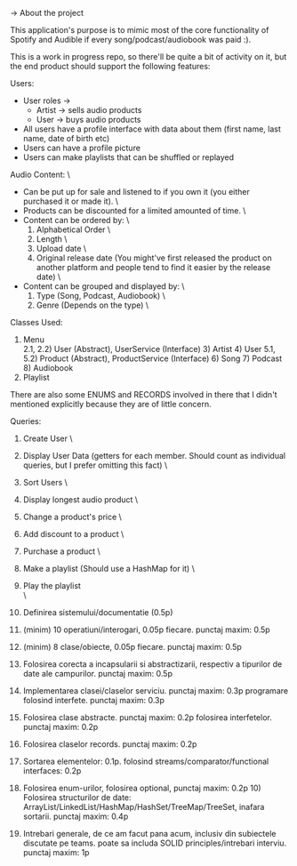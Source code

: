 -> About the project

This application's purpose is to mimic most of the core functionality of Spotify and Audible if every song/podcast/audiobook was paid :).

This is a work in progress repo, so there'll be quite a bit of activity on 
it, but the end product should support the following features:

Users: 
- User roles -> 
    + Artist -> sells audio products
    + User -> buys audio products
- All users have a profile interface with data about them (first name, last name, date of birth etc)
- Users can have a profile picture
- Users can make playlists that can be shuffled or replayed


Audio Content: \
- Can be put up for sale and listened to if you own it (you either purchased it or made it).  \
- Products can be discounted for a limited amounted of time. \
- Content can be ordered by: \
    1) Alphabetical Order \
    2) Length \
    3) Upload date \
    4) Original release date (You might've first released the product on another platform and people tend to find it easier by the release date) \
- Content can be grouped and displayed by:  \
    1) Type (Song, Podcast, Audiobook)  \
    2) Genre (Depends on the type) \


Classes Used:
1) Menu  
2.1, 2.2) User (Abstract), UserService (Interface) 
    3) Artist
    4) User
5.1, 5.2) Product (Abstract), ProductService (Interface)
	6) Song
	7) Podcast
	8) Audiobook
9) Playlist 

There are also some ENUMS and RECORDS involved in there that I 
didn't mentioned explicitly because they are of little concern.

Queries:
1) Create User \
2) Display User Data (getters for each member. Should count as individual queries, but I prefer omitting this fact) \
3) Sort Users \
4) Display longest audio product \
5) Change a product's price \
6) Add discount to a product \
7) Purchase a product \
8) Make a playlist (Should use a HashMap for it) \
9) Play the playlist  \
\

1) Definirea sistemului/documentatie (0.5p)
2) (minim) 10 operatiuni/interogari, 0.05p fiecare. punctaj maxim: 0.5p	
3) (minim) 8 clase/obiecte, 0.05p fiecare. punctaj maxim: 0.5p	
4) Folosirea corecta a incapsularii si abstractizarii, respectiv a tipurilor de date ale campurilor. punctaj maxim: 0.5p 
5) Implementarea clasei/claselor serviciu. punctaj maxim: 0.3p	programare folosind interfete. punctaj maxim: 0.3p
6) Folosirea clase abstracte. punctaj maxim: 0.2p	folosirea interfetelor. punctaj maxim: 0.2p
7) Folosirea claselor records. punctaj maxim: 0.2p	
8) Sortarea elementelor: 0.1p. folosind streams/comparator/functional interfaces: 0.2p	
9) Folosirea enum-urilor, folosirea optional, punctaj maxim: 0.2p 10) Folosirea structurilor de date: ArrayList/LinkedList/HashMap/HashSet/TreeMap/TreeSet, inafara sortarii. punctaj maxim: 0.4p	
11) Intrebari generale, de ce am facut pana acum, inclusiv din subiectele discutate pe teams. poate sa includa SOLID principles/intrebari interviu. punctaj maxim: 1p
